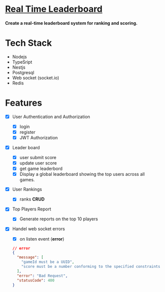 # [Real Time Leaderboard](https://roadmap.sh/projects/realtime-leaderboard-system)

#### Create a real-time leaderboard system for ranking and scoring.

#

# Tech Stack

- Nodejs
- TypeSript
- Nestjs
- Postgresql
- Web socket (socket.io)
- Redis

#

# Features

- [x] User Authentication and Authorization

  - [x] login
  - [x] register
  - [x] JWT Authorization

- [x] Leader board

  - [x] user submit score
  - [x] update user score
  - [x] get game leaderbord
  - [x] Display a global leaderboard showing the top users across all games.

- [x] User Rankings

  - [x] ranks **CRUD**

- [x] Top Players Report

  - [x] Generate reports on the top 10 players

- [x] Handel web socket errors
  - [x] on listen event (**error**)
  ```json
  // error
  {
    "message": [
      "gameId must be a UUID",
      "score must be a number conforming to the specified constraints"
    ],
    "error": "Bad Request",
    "statusCode": 400
  }
  ```
